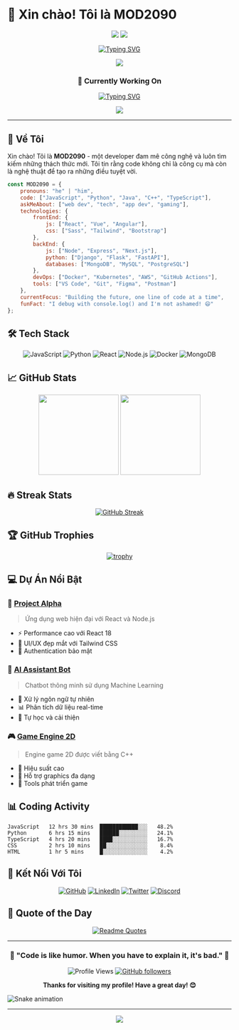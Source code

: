 # 👋 Xin chào! Tôi là MOD2090

<div align="center">

<img src="https://capsule-render.vercel.app/api?type=waving&color=0:E1EAFD,100:F7D6E0&height=200&section=header&text=MOD2090&fontSize=80&animation=twinkling&fontColor=2F4F4F"/>

<img src="https://readme-typing-svg.herokuapp.com?font=Fira+Code&size=28&duration=2000&pause=800&color=FF6B6B&center=true&vCenter=true&multiline=true&width=800&height=120&lines=%F0%9F%8C%9F+Developer+%E2%80%A2+Creator+%E2%80%A2+Innovator+%F0%9F%8C%9F;%E2%9A%A1+Coding+is+my+passion+%E2%9A%A1;%F0%9F%9A%80+Building+the+future%2C+one+commit+at+a+time+%F0%9F%9A%80"/>

[![Typing SVG](https://readme-typing-svg.herokuapp.com?font=Courier+New&size=22&duration=3000&pause=1000&color=36BCF7&center=true&vCenter=true&width=700&lines=Welcome+to+my+digital+universe!+%F0%9F%8C%8C;I'm+MOD2090+%F0%9F%91%8B+Nice+to+meet+you!;Full-Stack+Developer+%F0%9F%92%BB;Problem+Solver+%F0%9F%A7%A9+%26+Code+Enthusiast;Always+Learning+%F0%9F%9A%80+Never+Stopping;Let's+build+something+amazing+together!+%E2%9C%A8)](https://git.io/typing-svg)

<img src="https://user-images.githubusercontent.com/73097560/115834477-dbab4500-a447-11eb-908a-139a6edaec5c.gif"/>

### 🎯 Currently Working On
[![Typing SVG](https://readme-typing-svg.herokuapp.com?font=Fira+Code&size=18&duration=4000&pause=500&color=4CAF50&center=true&vCenter=true&width=600&lines=React+Native+Mobile+App+%F0%9F%93%B1;AI+Machine+Learning+Projects+%F0%9F%A4%96;Open+Source+Contributions+%F0%9F%8C%8D;Web3+%26+Blockchain+Development+%E2%9B%93;Game+Development+with+Unity+%F0%9F%8E%AE)](https://git.io/typing-svg)

<img src="https://user-images.githubusercontent.com/73097560/115834477-dbab4500-a447-11eb-908a-139a6edaec5c.gif"/>

</div>

---

## 🚀 Về Tôi

Xin chào! Tôi là **MOD2090** - một developer đam mê công nghệ và luôn tìm kiếm những thách thức mới. Tôi tin rằng code không chỉ là công cụ mà còn là nghệ thuật để tạo ra những điều tuyệt vời.

```javascript
const MOD2090 = {
    pronouns: "he" | "him",
    code: ["JavaScript", "Python", "Java", "C++", "TypeScript"],
    askMeAbout: ["web dev", "tech", "app dev", "gaming"],
    technologies: {
        frontEnd: {
            js: ["React", "Vue", "Angular"],
            css: ["Sass", "Tailwind", "Bootstrap"]
        },
        backEnd: {
            js: ["Node", "Express", "Next.js"],
            python: ["Django", "Flask", "FastAPI"],
            databases: ["MongoDB", "MySQL", "PostgreSQL"]
        },
        devOps: ["Docker", "Kubernetes", "AWS", "GitHub Actions"],
        tools: ["VS Code", "Git", "Figma", "Postman"]
    },
    currentFocus: "Building the future, one line of code at a time",
    funFact: "I debug with console.log() and I'm not ashamed! 😄"
};
```

## 🛠️ Tech Stack

<div align="center">

![JavaScript](https://img.shields.io/badge/JavaScript-F7DF1E?style=for-the-badge&logo=javascript&logoColor=black)
![Python](https://img.shields.io/badge/Python-14354C?style=for-the-badge&logo=python&logoColor=white)
![React](https://img.shields.io/badge/React-20232A?style=for-the-badge&logo=react&logoColor=61DAFB)
![Node.js](https://img.shields.io/badge/Node.js-43853D?style=for-the-badge&logo=node.js&logoColor=white)
![Docker](https://img.shields.io/badge/Docker-2496ED?style=for-the-badge&logo=docker&logoColor=white)
![MongoDB](https://img.shields.io/badge/MongoDB-4EA94B?style=for-the-badge&logo=mongodb&logoColor=white)

</div>

## 📈 GitHub Stats

<div align="center">

<img height="180em" src="https://github-readme-stats.vercel.app/api?username=MOD2090&show_icons=true&theme=tokyonight&include_all_commits=true&count_private=true"/>
<img height="180em" src="https://github-readme-stats.vercel.app/api/top-langs/?username=MOD2090&layout=compact&langs_count=8&theme=tokyonight"/>

</div>

## 🔥 Streak Stats

<div align="center">

[![GitHub Streak](https://streak-stats.demolab.com/?user=MOD2090&theme=tokyonight)](https://git.io/streak-stats)

</div>

## 🏆 GitHub Trophies

<div align="center">

[![trophy](https://github-profile-trophy.vercel.app/?username=MOD2090&theme=onedark&column=7)](https://github.com/ryo-ma/github-profile-trophy)

</div>

## 💻 Dự Án Nổi Bật

### 🌟 [Project Alpha](https://github.com/MOD2090/project-alpha)
> Ứng dụng web hiện đại với React và Node.js
- ⚡ Performance cao với React 18
- 🎨 UI/UX đẹp mắt với Tailwind CSS
- 🔐 Authentication bảo mật

### 🚀 [AI Assistant Bot](https://github.com/MOD2090/ai-bot)
> Chatbot thông minh sử dụng Machine Learning
- 🤖 Xử lý ngôn ngữ tự nhiên
- 📊 Phân tích dữ liệu real-time
- 🔄 Tự học và cải thiện

### 🎮 [Game Engine 2D](https://github.com/MOD2090/game-engine)
> Engine game 2D được viết bằng C++
- 🎯 Hiệu suất cao
- 🎨 Hỗ trợ graphics đa dạng
- 🔧 Tools phát triển game

## 📊 Coding Activity

<!--START_SECTION:waka-->
```text
JavaScript   12 hrs 30 mins  ████████████░░░   48.2%
Python       6 hrs 15 mins   ██████░░░░░░░░░   24.1%
TypeScript   4 hrs 20 mins   ████░░░░░░░░░░░   16.7%
CSS          2 hrs 10 mins   ██░░░░░░░░░░░░░    8.4%
HTML         1 hr 5 mins     █░░░░░░░░░░░░░░    4.2%
```
<!--END_SECTION:waka-->

## 🤝 Kết Nối Với Tôi

<div align="center">

[![GitHub](https://img.shields.io/badge/GitHub-100000?style=for-the-badge&logo=github&logoColor=white)](https://github.com/MOD2090)
[![LinkedIn](https://img.shields.io/badge/LinkedIn-0077B5?style=for-the-badge&logo=linkedin&logoColor=white)](https://linkedin.com/in/MOD2090)
[![Twitter](https://img.shields.io/badge/Twitter-1DA1F2?style=for-the-badge&logo=twitter&logoColor=white)](https://twitter.com/MOD2090)
[![Discord](https://img.shields.io/badge/Discord-7289DA?style=for-the-badge&logo=discord&logoColor=white)](https://discord.gg/MOD2090)

</div>

## 💭 Quote of the Day

<div align="center">

[![Readme Quotes](https://quotes-github-readme.vercel.app/api?type=horizontal&theme=tokyonight)](https://github.com/piyushsuthar/github-readme-quotes)

</div>

---

<div align="center">

### 🌟 "Code is like humor. When you have to explain it, it's bad." 🌟

![Profile Views](https://komarev.com/ghpvc/?username=MOD2090&color=brightgreen&style=flat-square)
[![GitHub followers](https://img.shields.io/github/followers/MOD2090?style=social)](https://github.com/MOD2090)

**Thanks for visiting my profile! Have a great day! 😊**

</div>

<img src="https://raw.githubusercontent.com/MOD2090/MOD2090/output/snake.svg" alt="Snake animation" />

---

<div align="center">
  <img src="https://capsule-render.vercel.app/api?type=waving&color=gradient&height=100&section=footer"/>
</div>
